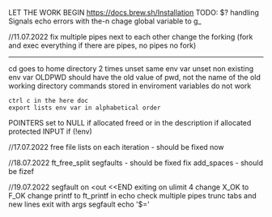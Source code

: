 LET THE WORK BEGIN
https://docs.brew.sh/Installation
TODO:
$? handling
Signals
echo errors with the-n
chage global variable to g_

//11.07.2022
fix multiple pipes next to each other
change the forking (fork and exec everything if there are pipes, no pipes no fork)

-----
cd goes to home directory
2 times unset same env var
unset non existing env var
OLDPWD should have the old value of pwd, not the name of the old working directory
commands stored in enviroment variables do not work

	ctrl c in the here doc
	export lists env var in alphabetical order



POINTERS 
	set to NULL
	if allocated freed or in the description 
	if allocated protected
INPUT
	if (!env)

//17.07.2022
free file lists on each iteration - should be fixed now

//18.07.2022
ft_free_split segfaults - should be fixed
fix add_spaces - should be fizef

//19.07.2022
segfault on <out <<END
exiting on ulimit 4
change X_OK to F_OK
change printf to ft_printf in echo
check multiple pipes
trunc tabs and new lines
exit with args segfault
echo '$='
